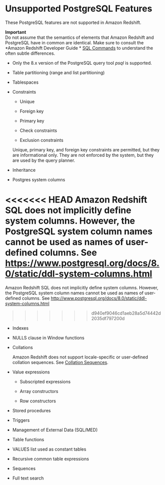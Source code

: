 # Unsupported PostgreSQL Features<a name="c_unsupported-postgresql-features"></a>

These PostgreSQL features are not supported in Amazon Redshift\.

**Important**  
Do not assume that the semantics of elements that Amazon Redshift and PostgreSQL have in common are identical\. Make sure to consult the *Amazon Redshift Developer Guide * [SQL Commands](c_SQL_commands.md) to understand the often subtle differences\.

+ Only the 8\.x version of the PostgreSQL query tool *psql* is supported\.

+ Table partitioning \(range and list partitioning\)

+ Tablespaces

+ Constraints

  + Unique

  + Foreign key

  + Primary key

  + Check constraints

  + Exclusion constraints

  Unique, primary key, and foreign key constraints are permitted, but they are informational only\. They are not enforced by the system, but they are used by the query planner\.

+ Inheritance

+ Postgres system columns

<<<<<<< HEAD
  Amazon Redshift SQL does not implicitly define system columns\. However, the PostgreSQL system column names cannot be used as names of user\-defined columns\. See [https://www\.postgresql\.org/docs/8\.0/static/ddl\-system\-columns\.html](https://www.postgresql.org/docs/8.0/static/ddl-system-columns.html) 
=======
  Amazon Redshift SQL does not implicitly define system columns\. However, the PostgreSQL system column names cannot be used as names of user\-defined columns\. See [http://www\.postgresql\.org/docs/8\.0/static/ddl\-system\-columns\.html](http://www.postgresql.org/docs/8.0/static/ddl-system-columns.html) 
>>>>>>> d940ef9046cd1aeb28a5d74442d2035df797200d

+ Indexes

+ NULLS clause in Window functions

+ Collations

  Amazon Redshift does not support locale\-specific or user\-defined collation sequences\. See [Collation Sequences](c_collation_sequences.md)\.

+ Value expressions

  + Subscripted expressions

  + Array constructors

  + Row constructors

+ Stored procedures

+ Triggers

+ Management of External Data \(SQL/MED\)

+ Table functions

+ VALUES list used as constant tables

+ Recursive common table expressions

+ Sequences

+ Full text search